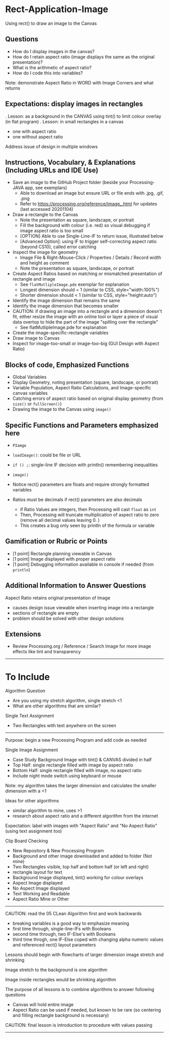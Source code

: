 # Rect-Application-Image
Using rect() to draw an image to the Canvas

## Questions
- How do I display images in the canvas?
- How do I retain aspect ratio (image displays the same as the original presentation)?
- What is the arithmetic of aspect ratio?
- How do I code this into variables?

Note: demonstrate Aspect Ratio in WORD with Image Corners and what returns

## Expectations: display images in rectangles
. Lesson: as a background in the CANVAS using tint() to limit colour overlay (in flat program)
. Lesson: in small rectangles in a canvas
  - one with aspect ratio
  - one without aspect ratio

Address issue of design in multiple windows

## Instructions, Vocabulary, & Explanations (Including URLs and IDE Use)
- Save an image to the GitHub Project folder (beside your Processing-JAVA app, see exemplars)
  - Able to download an image but ensure URL or file ends with .jpg, .gif, .png
  - Refer to https://processing.org/reference/image_.html for updates (last accessed 20201104)
- Draw a rectangle to the Canvas
  - Note the presentation as square, landscape, or portrait
  - Fill the background with colour (i.e. red) so visual debugging if image aspect ratio is too small
  - [OPTION] Able to use Single-Line-IF to return issue, illustrated below
  - [Advanced Option]: using IF to trigger self-correcting aspect ratio (beyond CS10), called error catching
- Inspect the image for geometry
  - Image File & Right-Mouse-Click / Properties / Details / Record width and height as comment
  - Note the presentation as square, landscape, or portrait
- Create Aspect Ratios based on matching or mismatched presentation of rectangle and image
  - See `flatMutlipleImage.pde` exemplar for explanation
  - Longest dimension should = 1 (similar to CSS, style="width:100%")
  - Shorter dimension should < 1 (similar to CSS, style="height:auto")
- Identify the image dimension that remains the same
- Identify the image dimension that becomes smaller
- CAUTION: if drawing an image into a rectangle and a dimension doesn't fit, either resize the image with an online tool or layer a piece of visual data overtop to hide the part of the image "spilling over the rectangle"
  - See flatMutlipleImage.pde for explanation
- Create the image-specific-rectangle variables
- Draw image to Canvas
- Inspect for image-too-small or image-too-big (GUI Design with Aspect Ratio)

## Blocks of code, Emphasized Functions
- Global Variables
- Display Geometry, noting presentation (square, landscape, or portrait)
- Variable Population, Aspect Ratio Calculations, and Image-specific canvas variables
- Catching errors of aspect ratio based on original display geometry (from `size()` or `fullScreen()`)
- Drawing the image to the Canvas using `image()`

## Specific Functions and Parameters emphasized here
- `PIamge`
- `loadImage()`: could be file or URL
- `if () ;`: single-line IF decision with println() remembering inequalities
- `image()`

- Notice rect() parameters are floats and require strongly formatted variables
- Ratios must be decimals if rect() parameters are also decimals
  - if Ratio Values are integers, then Processing will cast `float` as `int`
  - Then, Processing will truncate multiplication of aspect ratio to zero (remove all decimal values leaving 0. )
  - This creates a bug only seen by println of the formula or variable

## Gamification or Rubric or Points
- [1 point] Rectangle planning viewable in Canvas
- [1 point] Image displayed with proper aspect ratio
- [1 point] Debugging information available in console if needed (from `println`)

## Additional Information to Answer Questions
Aspect Ratio retains original presentation of Image
- causes design issue viewable when inserting image into a rectangle
- sections of rectangle are empty
- problem should be solved with other design solutions

## Extensions
- Review Processing.org / Reference / Search Image for more image effects like tint and transparency
---

# To Include

Algorithm Question
- Are you using my stretch algorithm, single stretch <1
- What are other algorithms that are similar?

Single Text Assignment
- Two Rectangles with text anywhere on the screen

---

Purpose: begin a new Processing Program and add code as needed

Single Image Assignment
- Case Study Background Image with tint() & CANVAS divided in half
- Top Half: single rectangle filled with image by aspect ratio
- Bottom Half: single rectangle filled with image, no aspect ratio
- Include night mode switch using keyboard or mouse

Note: my algorithm takes the larger dimension and calculates the smaller dimension with a <1

Ideas for other algorithms
- similar algorithm to mine, uses >1
- research about aspect ratio and a different algorithm from the internet

Expectation: label with images with "Aspect Ratio" and "No Aspect Ratio" (using text assignment too)

Clip Board Checking
- New Repository & New Processing Program
- Background and other image downloaded and added to folder (Not mine)
- Two Rectangles visible, top half and bottom half (or left and right)
- rectangle layout for text
- Background Image displayed, tint() working for colour overlays
- Aspect Image displayed
- No Aspect Image displayed
- Text Working and Readable
- Aspect Ratio Mine or Other

---


CAUTION: read the 05 CLean Algorithm first and work backwards
- breaking variables is a good way to emphasize meaning
- first time through, single-line-IFs with Booleans
- second time through, two IF-Else's with Booleans
- third time throgh, one IF-Else coped with changing alpha numeric values and referenced rect() layout parameters

Lessons should begin with flowcharts of larger dimension image stretch and shrinking

Image stretch to the background is one algorithm

Image inside rectangles would be shrinking algorithm

The purpose of all lessons is to combine algorithms to answer following questions
- Canvas will hold entire image
- Aspect Ratio can be used if needed, but known to be rare (so centering and filling rectangle background is necessary)

CAUTION: final lesson is introduction to procedure with values passing

---
